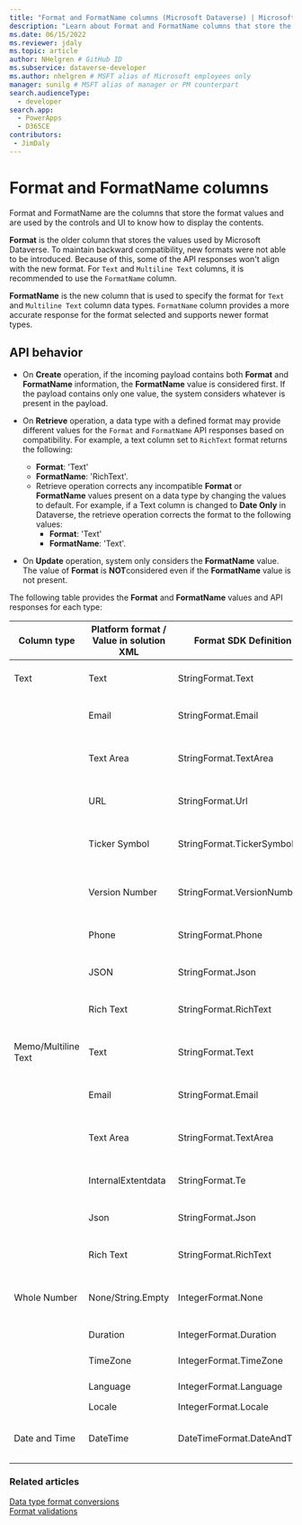 ```yaml
---
title: "Format and FormatName columns (Microsoft Dataverse) | Microsoft Docs" # Intent and product brand in a unique string of 43-59 chars including spaces
description: "Learn about Format and FormatName columns that store the format values and are used by the controls and UI to know how to display the contents." # 115-145 characters including spaces. This abstract displays in the search result.
ms.date: 06/15/2022
ms.reviewer: jdaly
ms.topic: article
author: NHelgren # GitHub ID
ms.subservice: dataverse-developer
ms.author: nhelgren # MSFT alias of Microsoft employees only
manager: sunilg # MSFT alias of manager or PM counterpart
search.audienceType: 
  - developer
search.app: 
  - PowerApps
  - D365CE
contributors:
 - JimDaly
---
```

# Format and FormatName columns

Format and FormatName are the columns that store the format values and are used by the controls and UI to know how to display the contents.

**Format** is the older column that stores the values used by Microsoft Dataverse. To maintain backward compatibility, new formats were not able to be introduced. Because of this, some of the API responses won't align with the new format. For `Text` and `Multiline Text` columns, it is recommended to use the `FormatName` column.

**FormatName** is the new column that is used to specify the format for `Text` and `Multiline Text` column data types. `FormatName` column provides a more accurate response for the format selected and supports newer format types.

## API behavior

- On **Create** operation, if the incoming payload contains both **Format** and **FormatName** information, the **FormatName** value is considered first. If the payload contains only one value, the system considers whatever is present in the payload.
- On **Retrieve** operation, a data type with a defined format may provide different values for the `Format` and `FormatName` API responses based on compatibility. For example, a text column set to `RichText` format returns the following:
   
   - **Format**: 'Text'
   - **FormatName**: 'RichText'.
   - Retrieve operation corrects any incompatible **Format** or **FormatName** values present on a data type by changing the values to default. For example, if a Text column is changed to **Date Only** in Dataverse, the retrieve operation corrects the format to the following values:
     - **Format**: 'Text'
     - **FormatName**: 'Text'.

- On **Update** operation, system only considers the **FormatName** value. The value of **Format** is **NOT**considered even if the **FormatName** value is not present.

The following table provides the **Format** and **FormatName** values and API responses for each type:

| **Column type** | **Platform format / Value in solution XML** | **Format SDK Definition**   | **FormatName SDK Definition** | **API response value**  | **Remarks**   |
|--------------------|---------------------------------------------------|--------------|----------------|----------------------------|---------------|
| Text               | Text   | StringFormat.Text  | StringFormatName.Text | **Format**: Text <br/> **FormatName**: Text   | Default format value for String column.  |
|                    | Email   | StringFormat.Email  | StringFormatName.Email | **Format**: Email <br/> **FormatName**: Email  | |
|                    | Text Area   | StringFormat.TextArea  | StringFormatName.TextArea | **Format**: TextArea <br/> **FormatName**: TextArea   ||
|                    | URL   | StringFormat.Url  | StringFormatName.Url | **Format**: Url <br/> **FormatName**: Url   |  |
|                    | Ticker Symbol   | StringFormat.TickerSymbol  | StringFormatName.TickerSymbol | **Format**: TickerSymbol <br/> **FormatName**: TickerSymbol   |   |
|                    | Version Number   | StringFormat.VersionNumber  | StringFormatName.VersionNumber | **Format**: VersionNumber <br/> **FormatName**: VersionNumber   | |
|                    | Phone   | StringFormat.Phone  | StringFormatName.Phone | **Format**: Text <br/> **FormatName**: Phone   |  |
|                    | JSON   | StringFormat.Json  | StringFormatName.Json | **Format**: Text <br/> **FormatName**: Json   |  |
|                    | Rich Text   | StringFormat.RichText  | MemoFormatName.RichText | **Format**: Text <br/> **FormatName**: RichText   | Only allowed for non-SQL data provider. |
| Memo/Multiline Text    | Text   | StringFormat.Text | MemoFormatName.Text | **Format**: Text <br/> **FormatName**: Text   | Default format value for Memo/Multiline column.  |
|                    | Email   | StringFormat.Email  | MemoFormatName.Email | **Format**: Email <br/> **FormatName**: Email   |   |
|                    | Text Area   | StringFormat.TextArea  | MemoFormatName.TextArea | **Format**: TextArea <br/> **FormatName**: TextArea   |  |
|                    | InternalExtentdata   | StringFormat.Te  | StringFormatName.Text | **Format**: Text <br/> **FormatName**: Text   |  |
|                    | Json   | StringFormat.Json  | MemoFormatName.Json | **Format**: Text <br/> **FormatName**: Json   | Only allowed for non-SQL data provider.   |
|                    | Rich Text   | StringFormat.RichText  | MemoFormatName.RichText | **Format**: Text <br/> **FormatName**: RichText   | |
| Whole Number            | None/String.Empty   | IntegerFormat.None | N/A| **Format**: None    | Default format value for Integer column.  |
|                    | Duration   |IntegerFormat.Duration  | N/A | **Format**: Duration   |   |
|                    | TimeZone   | IntegerFormat.TimeZone  | N/A | **Format**: TimeZone   |  |
|                    | Language   | IntegerFormat.Language  | N/A | **Format**: Language    |   |
|                    | Locale   | IntegerFormat.Locale  | N/A | **Format**: Locale |  |
| Date and Time           | DateTime  | DateTimeFormat.DateAndTime | N/A| **Format**: DateAndTime    | Default format value for DateTime column.  |


### Related articles

[Data type format conversions](data-type-format-conversions.md)<br />
[Format validations](format-validations.md)

